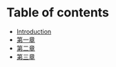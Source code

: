 # Table of contents

* [Introduction](README.md)
* [第一章](parts/part1.md)
* [第二章](parts/part2.md)
* [第三章](parts/part3.md)

